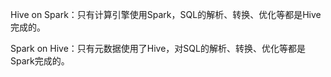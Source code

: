 Hive on Spark：只有计算引擎使用Spark，SQL的解析、转换、优化等都是Hive完成的。

Spark on Hive：只有元数据使用了Hive，对SQL的解析、转换、优化等都是Spark完成的。